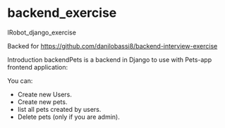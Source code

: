 # backend_exercise
IRobot_django_exercise

Backed for https://github.com/danilobassi8/backend-interview-exercise

Introduction
backendPets is a backend in Django to use with Pets-app frontend application:

You can:
 - Create new Users. 
 - Create new pets.
 - list all pets created by users.
 - Delete pets (only if you are admin).


